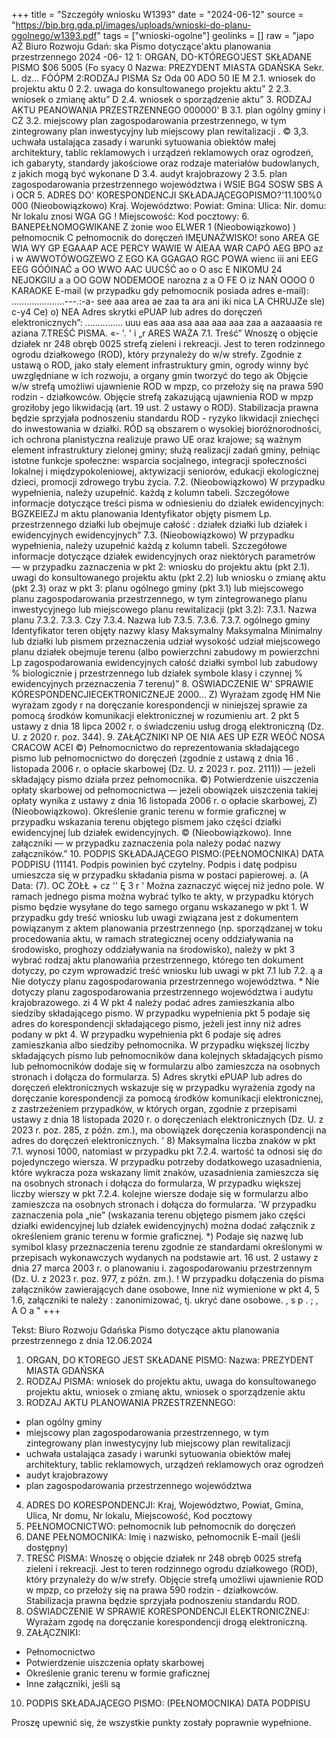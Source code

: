 +++
title = "Szczegóły wniosku W1393"
date = "2024-06-12"
source = "https://bip.brg.gda.pl/images/uploads/wnioski-do-planu-ogolnego/w1393.pdf"
tags = ["wnioski-ogolne"]
geolinks = []
raw = "japo AŹ Biuro Rozwoju Gdań: ska  Pismo dotyczące'aktu planowania przestrzennego 2024 -06- 12 1: ORGAN, DO-KTÓREGO'JEST SKŁADANE PISMO $06 5005 (Fo syacy 0 Nazwa: PREZYDENT MIASTA GDAŃSKA Sekr. L. dz... FÓÓPM  2:RODZAJ PISMA Sz Oda 00 ADO 50 IE M 2.1. wniosek do projektu aktu 0 2.2. uwaga do konsultowanego projektu aktu” 2 2.3. wniosek o zmianę aktu” D 2.4. wniosek o sporządzenie aktu” 3. RODZAJ AKTU PEANOWANIA PRZESTRZENNEGO 000000' B 3.1. plan ogólny gminy i CŻ 3.2. miejscowy plan zagospodarowania przestrzennego, w tym zintegrowany plan inwestycyjny lub miejscowy plan rewitalizacji . © 3,3. uchwała ustalająca zasady i warunki sytuowania obiektów małej architektury, tablic reklamowych i urządzeń reklamowych oraz ogrodzeń, ich gabaryty, standardy jakościowe oraz rodzaje materiałów budowlanych, z jakich mogą być wykonane D 3.4. audyt krajobrazowy 2 3.5. plan zagospodarowania przestrzennego województwa   i  WSIE BG4 SOSW SBS A i OCR 5. ADRES DO' KORESPONDENCJI SKŁADAJĄCEGOPISMO?'11.100%0 000 (Nieobowiązkowo) Kraj. Województwo: Powiat: Gmina: Ulica: Nir. domu: Nr lokalu znosi WGA GG ! Miejscowość: Kod pocztowy: 6. BANEPEŁNOMOGWIKANE Z żonie woo ELWER 1  (Nieobowiązkowo) ) pełnomocnik  C pełnomocnik do doręczeń IMĘUNAŻWISKO! sono AREA GE WIA WY GP EGAAAP ACE PERCY WAWIE W AIEAA WAR CAPÓ AEG BPO az i w AWWOTÓWOGZEWO Z EGO KA GGAGAO RGC POWA wienc iii ani EEG EEG GÓÓINAĆ a OO WWO AAC UUCŚĆ ao o O asc E NIKOMU 24 NEJOKGIU a a OO GOW NODEMOOE narozna z a O FE O iz NAŃ OOOO 0 KARAOKE E-mail (w przypadku gdy pełnomocnik posiada adres e-mail): .....................---.:-a- see aaa area ae zaa ta ara ani iki nica LA CHRUJZe sle) c-y4 Ce) o) NEA Adres skrytki ePUAP lub adres do doręczeń elektronicznych”: ............... uuu eas aaa asa aaa aaa aaa zaa a aazaaasia re aziana 7.TREŚĆ PISMA. «- '. ' i „r ARES WAŻA 7.1. Treść” Wnoszę o objęcie działek nr 248 obręb 0025 strefą zieleni i rekreacji. Jest to teren rodzinnego ogrodu działkowego (ROD), który przynależy do w/w strefy. Zgodnie z ustawą o ROD, jako stały element infrastruktury gmin, ogrody winny być uwzględniane w ich rozwoju, a organy gmin tworzyć do tego ak Objęcie w/w strefą umożliwi ujawnienie ROD w mpzp, co przełoży się na prawa 590 rodzin - działkowców. Objęcie strefą zakazującą ujawnienia ROD w mpzp groziłoby jego likwidacją (art. 19 ust. 2 ustawy o ROD). Stabilizacja prawna będzie sprzyjała podnoszeniu standardu ROD - ryzyko likwidacji zniechęci do inwestowania w działki. RÓD są obszarem o wysokiej bioróżnorodności, ich ochrona planistyczna realizuje prawo UE oraz krajowe; są ważnym element infrastruktury zielonej gminy; służą realizacji zadań gminy, pełniąc istotne funkcje społeczne: wsparcia socjalnego, integracji społeczności lokalnej i międzypokoleniowej, aktywizacji seniorów, edukacji ekologicznej dzieci, promocji zdrowego trybu życia. 7.2. (Nieobowiązkowo) W przypadku wypełnienia, należy uzupełnić. każdą z kolumn tabeli. Szczegółowe informacje dotyczące treści pisma w odniesieniu do działek ewidencyjnych: BGZKEIEZJ m aktu planowania Identyfikator objęty pismem Lp.  przestrzennego działki lub obejmuje całość  : działek działki lub działek  i ewidencyjnych ewidencyjnych” 7.3. (Nieobowiązkowo) W przypadku wypełnienia, należy uzupełnić każdą z kolumn tabeli. Szczegółowe informacje dotyczące działek ewidencyjnych oraz niektórych parametrów — w przypadku zaznaczenia w pkt 2: wniosku do projektu aktu (pkt 2.1). uwagi do konsultowanego projektu aktu (pkt 2.2) lub wniosku o zmianę aktu (pkt 2.3) oraz w pkt 3: planu ogólnego gminy (pkt 3.1) lub miejscowego planu zagospodarowania przestrzennego, w tym zintegrowanego planu inwestycyjnego lub miejscowego planu rewitalizacji (pkt 3.2): 7.3.1. Nazwa planu 7.3.2. 7.3.3. Czy 7.3.4. Nazwa lub 7.3.5. 7.3.6. 7.3.7.  ogólnego gminy Identyfikator teren objęty nazwy klasy Maksymalny Maksymalna Minimalny lub działki lub pismem przeznaczenia udział wysokość udział  miejscowego planu działek obejmuje terenu (albo powierzchni zabudowy m powierzchni Lp zagospodarowania  ewidencyjnych całość działki symbol lub zabudowy % biologicznie  j przestrzennego lub działek symbole klasy i czynnej %  ewidencyjnych przeznaczenia 7 terenu)”  8. OŚWIADCZENIE W' SPRAWIE KÓRESPONDENCJIECEKTRONICZNEJE 2000... Z) Wyrażam zgodę HM Nie wyrażam zgody r na doręczanie korespondencji w niniejszej sprawie za pomocą środków komunikacji elektronicznej w rozumieniu art. 2 pkt 5 ustawy z dnia 18 lipca 2002 r. o świadczeniu usług drogą elektroniczną (Dz. U. z 2020 r. poz. 344). 9. ZAŁĄCZNIKI NP OE NIA AES UP EZR WEÓĆ NOSA CRACOW ACEI ©) Pełnomocnictwo do reprezentowania składającego pismo lub pełnomocnictwo do doręczeń (zgodnie z ustawą z dnia 16 . listopada 2006 r. o opłacie skarbowej (Dz. U. z 2023 r. poz. 2111)) — jeżeli składający pismo działa przez pełnomocnika. ©) Potwierdzenie uiszczenia opłaty skarbowej od pełnomocnictwa — jeżeli obowiązek uiszczenia takiej opłaty wynika z ustawy z dnia 16 listopada 2006 r. o opłacie skarbowej, Z)  (Nieobowiązkowo). Określenie granic terenu w formie graficznej w przypadku wskazania terenu objętego pismem jako części działki ewidencyjnej lub działek ewidencyjnych. ©  (Nieobowiązkowo). Inne załączniki — w przypadku zaznaczenia pola należy podać nazwy załączników.” 10. PODPIS SKŁADAJĄCEGO PISMO:(PEŁNOMOCNIKA) DATA PODPISU (11141. Podpis powinien być czytelny. Podpis i datę podpisu umieszcza się w przypadku składania pisma w postaci papierowej. a. (A Data: (7). OC ŻOŁŁ + cz '' Ę 3 r ' Można zaznaczyć więcej niż jedno pole. W ramach jednego pisma można wybrać tylko te akty, w przypadku których pismo będzie wysyłane do tego samego organu wskazanego w pkt 1. W przypadku gdy treść wniosku lub uwagi związana jest z dokumentem powiązanym z aktem planowania przestrzennego (np. sporządzanej w toku procedowania aktu, w ramach strategicznej oceny oddziaływania na środowisko, proghozy oddziaływania na środowisko), należy w pkt 3 wybrać rodzaj aktu planowańia przestrzennego, którego ten dokument dotyczy, po czym wprowadzić treść wniosku lub uwagi w pkt 7.1 lub 7.2. ą a Nie dotyczy planu zagospodarowania przestrzennego województwa. * Nie dotyczy planu zagospodarowania przestrzennego województwa i audytu krajobrazowego. zi 4 W pkt 4 należy podać adres zamieszkania albo siedziby składającego pismo. W przypadku wypełnienia pkt 5 podaje się adres do korespondencji składającego pismo, jeżeli jest inny niż adres podany w pkt 4. W przypadku wypełnienia pkt 6 podaje się adres zamieszkania albo siedziby pełnomocnika. W przypadku większej liczby składających pismo lub pełnomocników dana kolejnych składających pismo lub pełnomocników dodaje się w formularzu albo zamieszcza na osobnych stronach i dołącza do formularza. 5) Adres skrytki ePUAP lub adres do doręczeń elektronicznych wskazuje się w przypadku wyrażenia zgody na doręczanie korespondencji za pomocą środków komunikacji elektronicznej, z zastrzeżeniem przypadków, w których organ, zgodnie z przepisami ustawy z dnia 18 listopada 2020 r. o doręczeniach elektronicznych (Dz. U. z 2023 r. poz. 285, z późn. zm.), ma obowiązek doręczenia koraspondencji na adres do doręczeń elektronicznych. ' 8) Maksymalna liczba znaków w pkt 7.1. wynosi 1000, natomiast w przypadku pkt 7.2.4. wartość ta odnosi się do pojedynczego wiersza. W przypadku potrzeby dodatkowego uzasadnienia, które wykracza poza wskazany limit znaków, uzasadnienia zamieszcza się na osobnych stronach i dołącza do formularza, W przypadku większej liczby wierszy w pkt 7.2.4. kolejne wiersze dodaje się w formularzu albo zamieszcza na osobnych stronach i dołącza do formularza. 'W przypadku zaznaczenia pola „nie” (wskazania terenu objętego pismem jako części działki ewidencyjnej lub działek ewidencyjnych) można dodać załącznik z określeniem granic terenu w formie graficznej. *) Podaje się nazwę lub symibol klasy przeznaczenia terenu zgodnie ze standardami określonymi w przepisach wykonawczych wydanych na podstawie art. 16 ust. 2 ustawy z dnia 27 marca 2003 r. o planowaniu i. zagospodarowaniu przestrzennym (Dz. U. z 2023 r. poz. 977, z późn. zm.). ! W przypadku dołączenia do pisma załączników zawierających dane osobowe, Inne niż wymienione w pkt 4, 5 1.6, załączniki te należy : zanonimizować, tj. ukryć dane osobowe. , s p . ; , A O a "
+++

Tekst: 
Biuro Rozwoju Gdańska 
Pismo dotyczące aktu planowania przestrzennego z dnia 12.06.2024
1. ORGAN, DO KTOREGO JEST SKŁADANE PISMO:
Nazwa: PREZYDENT MIASTA GDAŃSKA
2. RODZAJ PISMA: wniosek do projektu aktu, uwaga do konsultowanego projektu aktu, wniosek o zmianę aktu, wniosek o sporządzenie aktu
3. RODZAJ AKTU PLANOWANIA PRZESTRZENNEGO:
- plan ogólny gminy
- miejscowy plan zagospodarowania przestrzennego, w tym zintegrowany plan inwestycyjny lub miejscowy plan rewitalizacji
- uchwała ustalająca zasady i warunki sytuowania obiektów małej architektury, tablic reklamowych, urządzeń reklamowych oraz ogrodzeń
- audyt krajobrazowy
- plan zagospodarowania przestrzennego województwa
4. ADRES DO KORESPONDENCJI: 
Kraj, Województwo, Powiat, Gmina, Ulica, Nr domu, Nr lokalu, Miejscowość, Kod pocztowy
5. PEŁNOMOCNICTWO: pełnomocnik lub pełnomocnik do doręczeń
6. DANE PEŁNOMOCNIKA:
Imię i nazwisko, pełnomocnik
E-mail (jeśli dostępny)
7. TREŚĆ PISMA:
Wnoszę o objęcie działek nr 248 obręb 0025 strefą zieleni i rekreacji. Jest to teren rodzinnego ogrodu działkowego (ROD), który przynależy do w/w strefy. Objęcie strefą umożliwi ujawnienie ROD w mpzp, co przełoży się na prawa 590 rodzin - działkowców. Stabilizacja prawna będzie sprzyjała podnoszeniu standardu ROD.
8. OŚWIADCZENIE W SPRAWIE KORESPONDENCJI ELEKTRONICZNEJ: 
Wyrażam zgodę na doręczanie korespondencji drogą elektroniczną.
9. ZAŁĄCZNIKI: 
- Pełnomocnictwo
- Potwierdzenie uiszczenia opłaty skarbowej
- Określenie granic terenu w formie graficznej
- Inne załączniki, jeśli są
10. PODPIS SKŁADAJĄCEGO PISMO: (PEŁNOMOCNIKA) DATA PODPISU

Proszę upewnić się, że wszystkie punkty zostały poprawnie wypełnione.



